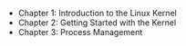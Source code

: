 * Chapter 1: Introduction to the Linux Kernel
* Chapter 2: Getting Started with the Kernel
* Chapter 3: Process Management

